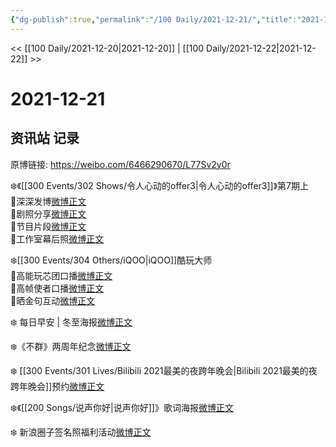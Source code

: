 ```yaml
---
{"dg-publish":true,"permalink":"/100 Daily/2021-12-21/","title":"2021-12-21","created":"2022-12-23T10:41:04.000+08:00","updated":"2023-02-26T00:50:15.000+08:00"}
---
```



<< [[100 Daily/2021-12-20\|2021-12-20]] | [[100 Daily/2021-12-22\|2021-12-22]] >>

# 2021-12-21

## 资讯站 记录

原博链接: https://weibo.com/6466290670/L77Sv2y0r

❄️《[[300 Events/302 Shows/令人心动的offer3\|令人心动的offer3]]》第7期上  
🥟深深发博[微博正文](https://m.weibo.cn/6466290670/4716954302026577)  
🥟剧照分享[微博正文](https://m.weibo.cn/6466290670/4716831111909986)  
🥟节目片段[微博正文](https://m.weibo.cn/6466290670/4716945783391620)  
🥟工作室幕后照[微博正文](https://m.weibo.cn/6466290670/4716946107666608)

❄️[[300 Events/304 Others/iQOO\|iQOO]]酷玩大师  
🥟高能玩芯团口播[微博正文](https://m.weibo.cn/6466290670/4716831312971567)  
🥟高帧使者口播[微博正文](https://m.weibo.cn/6466290670/4716940528457453)  
🥟晒金句互动[微博正文](https://m.weibo.cn/6466290670/4716947805834702)

❄️ 每日早安 | 冬至海报[微博正文](https://m.weibo.cn/6466290670/4716752690742883)

❄️《不群》两周年纪念[微博正文](https://m.weibo.cn/6466290670/4716759543974432)

❄️ [[300 Events/301 Lives/Bilibili 2021最美的夜跨年晚会\|Bilibili 2021最美的夜跨年晚会]]预约[微博正文](https://m.weibo.cn/6466290670/4716858802962798)

❄️《[[200 Songs/说声你好\|说声你好]]》歌词海报[微博正文](https://m.weibo.cn/6466290670/4716948698435454)

❄️ 新浪圈子签名照福利活动[微博正文](https://m.weibo.cn/6466290670/4716814775619298)
